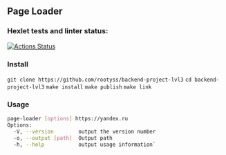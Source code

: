 ## Page Loader
### Hexlet tests and linter status:
[![Actions Status](https://github.com/rootyss/backend-project-lvl3/workflows/hexlet-check/badge.svg)](https://github.com/rootyss/backend-project-lvl3/actions)

### Install

`git clone https://github.com/rootyss/backend-project-lvl3`
`cd backend-project-lvl3`
`make install`
`make publish`
`make link`

### Usage
```sh
page-loader [options] https://yandex.ru
Options:
  -V, --version        output the version number
  -o, --output [path]  Output path
  -h, --help           output usage information` 
```